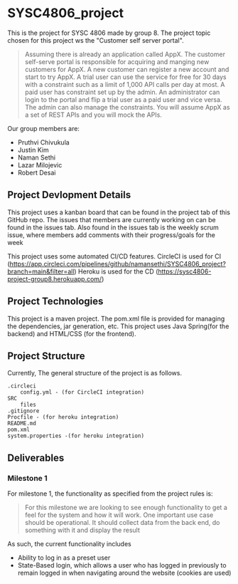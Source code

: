 # SYSC4806_project

This is the project for SYSC 4806 made by group 8. The project topic chosen for this project ws the "Customer self
server portal".

> Assuming there is already an application called AppX. The customer self-serve portal is responsible for acquiring and
> manging new customers for AppX. A new customer can register a new account and start to try AppX. A trial user can use
> the service for free for 30 days with a constraint such as a limit of 1,000 API calls per day at most. A paid user has
> constraint set up by the admin. An administrator can login to the portal and flip a trial user as a paid user and vice 
> versa. The admin can also manage the constraints. You will assume AppX as a set of REST APIs and you will mock the APIs.

Our group members are:
- Pruthvi Chivukula
- Justin Kim
- Naman Sethi
- Lazar Milojevic
- Robert Desai

## Project Devlopment Details
This project uses a kanban board that can be found in the project tab of this GitHub repo.
The issues that members are currently working on can be found in the issues tab.
Also found in the issues tab is the weekly scrum issue, where members add comments with their progress/goals for the week

This project uses some automated CI/CD features.
CircleCI is used for CI (https://app.circleci.com/pipelines/github/namansethi/SYSC4806_project?branch=main&filter=all)
Heroku is used for the CD (https://sysc4806-project-group8.herokuapp.com/)

## Project Technologies
This project is a maven project. The pom.xml file is provided for managing the dependencies, jar generation, etc.
This project uses Java Spring(for the backend) and HTML/CSS (for the frontend).

## Project Structure
Currently, The general structure of the project is as follows.

    .circleci
        config.yml - (for CircleCI integration)
    SRC   
        files
    .gitignore
    Procfile - (for heroku integration)
    README.md
    pom.xml
    system.properties -(for heroku integration)

## Deliverables
### Milestone 1

For milestone 1, the functionality as specified from the project rules is:
>For this milestone we are looking to see enough functionality to get a feel for the system and how it will work. 
>One important use case should be operational. It should collect data from the back end, do something with it and
>display the result

As such, the current functionality includes
 - Ability to log in as a preset user
 - State-Based login, which allows a user who has logged in previously to remain logged in when navigating around the website (cookies are used)




